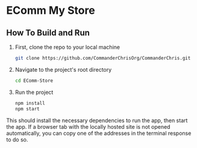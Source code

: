 # EComm My Store

## How To Build and Run

1. First, clone the repo to your local machine
    ```bash
    git clone https://github.com/CommanderChrisOrg/CommanderChris.git
    ```

2. Navigate to the project's root directory
    ```bash
    cd EComm-Store
    ```

3. Run the project
    ```bash
    npm install
    npm start
    ```

This should install the necessary dependencies to run the app, then start the app. If a browser tab with the locally hosted site is not opened automatically, you can copy one of the addresses in the terminal response to do so.
